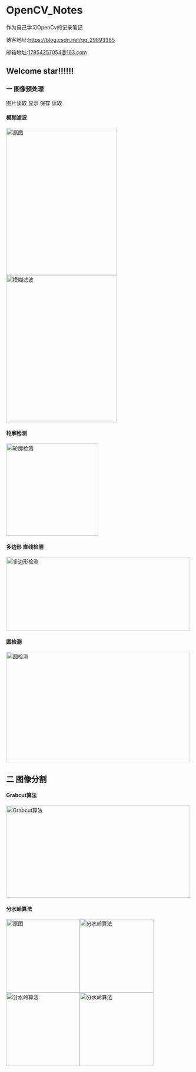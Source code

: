 # OpenCV_Notes
作为自己学习OpenCv的记录笔记

博客地址:https://blog.csdn.net/qq_29893385

邮箱地址:17854257054@163.com


## Welcome star!!!!!!

### 一 图像预处理

图片读取 显示 保存 读取 

#### 模糊滤波  
<img src="https://github.com/RenDong3/OpenCV_Notes/blob/master/1_Image%20processing/Images/person.jpg" width = "300" height = "400" alt="原图" /><img src="https://github.com/RenDong3/OpenCV_Notes/blob/master/1_Image%20processing/output_images/5.png" width = "300" height = "400" alt="模糊滤波" />

#### 轮廓检测

<img src="https://github.com/RenDong3/OpenCV_Notes/blob/master/1_Image%20processing/output_images/7.png" width = "250" height = "250" alt="轮廓检测" />

#### 多边形 直线检测
<img src="https://github.com/RenDong3/OpenCV_Notes/blob/master/1_Image%20processing/output_images/8.png" width = "500" height = "200" alt="多边形检测" />

#### 圆检测

<img src="https://github.com/RenDong3/OpenCV_Notes/blob/master/1_Image%20processing/output_images/10.png" width = "500" height = "300" alt="圆检测" />

## 二 图像分割 

#### Grabcut算法  
<img src="https://github.com/RenDong3/OpenCV_Notes/blob/master/2_Image%20segmentation/output/2.png" width = "500" height = "250" alt="Grabcut算法" />

#### 分水岭算法

<img src="https://github.com/RenDong3/OpenCV_Notes/blob/master/2_Image%20segmentation/imges/1.jpg" width = "200" height = "200" alt="原图" /><img src="https://github.com/RenDong3/OpenCV_Notes/blob/master/2_Image%20segmentation/output/5.png" width = "200" height = "200" alt="分水岭算法" /><img src="https://github.com/RenDong3/OpenCV_Notes/blob/master/2_Image%20segmentation/output/3.png" width = "200" height = "200" alt="分水岭算法" /><img src="https://github.com/RenDong3/OpenCV_Notes/blob/master/2_Image%20segmentation/output/4.png" width = "200" height = "200" alt="分水岭算法" />



